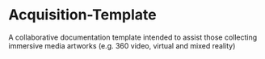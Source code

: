 # Acquisition-Template
A collaborative documentation template intended to assist those collecting immersive media artworks (e.g. 360 video, virtual and mixed reality)
